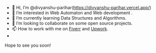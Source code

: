 - 👋 Hi, I’m @divyanshu-parihar(https://divyanshu-parihar.vercel.app/)
- 👀 I’m interested in Web Automaton and Web development .
- 🌱 I’m currently learning Data Structures and Algorithms.
- 💞️ I’m looking to collaborate on some open source projects.
- 📫 How to work with me on [Fiverr](https://www.fiverr.com/creativemind111) and [Upwork](https://www.upwork.com/freelancers/~017345a6de85fb163d).
- 

Hope to see you soon!
